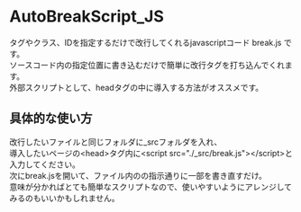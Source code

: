 # AutoBreakScript_JS
 タグやクラス、IDを指定するだけで改行してくれるjavascriptコード break.js です。<br>
 ソースコード内の指定位置に書き込むだけで簡単に改行タグを打ち込んでくれます。 <br>
 外部スクリプトとして、headタグの中に導入する方法がオススメです。<br>
 <h2>具体的な使い方</h2>
 改行したいファイルと同じフォルダに_srcフォルダを入れ、<br>
 導入したいページの&lt;head&gt;タグ内に&lt;script src="./_src/break.js"&gt;&lt;/script&gt;と入力してください。<br>
 次にbreak.jsを開いて、ファイル内のの指示通りに一部を書き直すだけ。<br>
 意味が分かればとても簡単なスクリプトなので、使いやすいようにアレンジしてみるのもいいかもしれません。<br>
